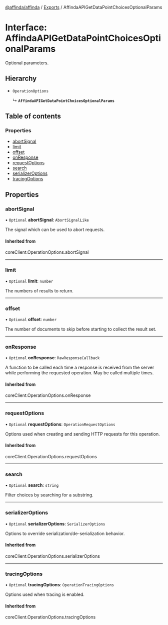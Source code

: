 [@affinda/affinda](../README.md) / [Exports](../modules.md) / AffindaAPIGetDataPointChoicesOptionalParams

# Interface: AffindaAPIGetDataPointChoicesOptionalParams

Optional parameters.

## Hierarchy

- `OperationOptions`

  ↳ **`AffindaAPIGetDataPointChoicesOptionalParams`**

## Table of contents

### Properties

- [abortSignal](AffindaAPIGetDataPointChoicesOptionalParams.md#abortsignal)
- [limit](AffindaAPIGetDataPointChoicesOptionalParams.md#limit)
- [offset](AffindaAPIGetDataPointChoicesOptionalParams.md#offset)
- [onResponse](AffindaAPIGetDataPointChoicesOptionalParams.md#onresponse)
- [requestOptions](AffindaAPIGetDataPointChoicesOptionalParams.md#requestoptions)
- [search](AffindaAPIGetDataPointChoicesOptionalParams.md#search)
- [serializerOptions](AffindaAPIGetDataPointChoicesOptionalParams.md#serializeroptions)
- [tracingOptions](AffindaAPIGetDataPointChoicesOptionalParams.md#tracingoptions)

## Properties

### abortSignal

• `Optional` **abortSignal**: `AbortSignalLike`

The signal which can be used to abort requests.

#### Inherited from

coreClient.OperationOptions.abortSignal

___

### limit

• `Optional` **limit**: `number`

The numbers of results to return.

___

### offset

• `Optional` **offset**: `number`

The number of documents to skip before starting to collect the result set.

___

### onResponse

• `Optional` **onResponse**: `RawResponseCallback`

A function to be called each time a response is received from the server
while performing the requested operation.
May be called multiple times.

#### Inherited from

coreClient.OperationOptions.onResponse

___

### requestOptions

• `Optional` **requestOptions**: `OperationRequestOptions`

Options used when creating and sending HTTP requests for this operation.

#### Inherited from

coreClient.OperationOptions.requestOptions

___

### search

• `Optional` **search**: `string`

Filter choices by searching for a substring.

___

### serializerOptions

• `Optional` **serializerOptions**: `SerializerOptions`

Options to override serialization/de-serialization behavior.

#### Inherited from

coreClient.OperationOptions.serializerOptions

___

### tracingOptions

• `Optional` **tracingOptions**: `OperationTracingOptions`

Options used when tracing is enabled.

#### Inherited from

coreClient.OperationOptions.tracingOptions

